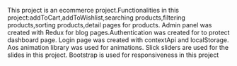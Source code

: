 This project is an ecommerce project.Functionalities in this project:addToCart,addToWishlist,searching products,filtering products,sorting products,detail pages for products.
   Admin panel was  created with Redux for blog pages.Authentication was created for to protect dashboard page.
   Login page was created with contextApi and localStorage.
   Aos animation library was used for animations.
   Slick sliders are used for the slides in this project.
   Bootstrap is used for responsiveness in this project